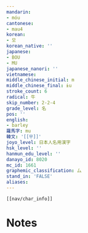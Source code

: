 ```yaml
---
mandarin:
- móu
cantonese:
- mau4
korean:
- 모
korean_native: ''
japanese:
- BOU
- MU
japanese_nanori: ''
vietnamese:
middle_chinese_initial: m
middle_chinese_final: ɨu
stroke_count: 6
radical: 牛
skip_number: 2-2-4
grade_level: 名
pos: ''
english:
- barley
羅馬字: mu
韓文: '[[무]]'
joyo_level: 日本人名用漢字
hsk_level: ''
hanmun_edu_level: ''
danayo_id: 8020
mc_id: 1661
graphemic_classification: 厶
stand_in: 'FALSE'
aliases:
---
```

```meta-bind-embed
[[nav/char_info]]
```

# Notes
